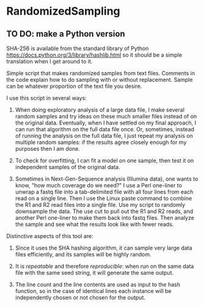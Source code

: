 # RandomizedSampling

## TO DO: make a Python version
SHA-256 is available from the standard library of Python
https://docs.python.org/3/library/hashlib.html
so it should be a simple translation when I get around to it.

Simple script that makes randomized samples from text files.  Comments in the code
explain how to do sampling with or without replacement.  Sample can be whatever
proportion of the text file you desire.

I use this script in several ways:

1. When doing exploratory analysis of a large data file, I make several random
samples and try ideas on these much smaller files instead of on the original
data.  Eventually, when I have settled on my final approach, I can run that
algorithm on the full data file once.  Or, sometimes, instead of running the
analysis on the full data file, I just repeat my analysis on multiple random
samples: if the results agree closely enough for my purposes then I am done.

2. To check for overfitting, I can fit a model on one sample, then test it on
independent samples of the original data.

3. Sometimes in Next-Gen-Sequence analysis (Illumina data), one wants to know,
"how much coverage do we need?"  I use a Perl one-liner to unwrap a fastq file
into a tab-delimited file with all four lines from each read on a single line.
Then I use the Linux paste command to combine the R1 and R2 read files into a
single file.  Use my script to randomly downsample the data.  The use cut to
pull out the R1 and R2 reads, and another Perl one-liner to make them back into
fastq files.  Then analyze the sample and see what the results look like with
fewer reads.

Distinctive aspects of this tool are:

1. Since it uses the SHA hashing algorithm, it can sample very large data
files efficiently, and its samples will be highly random.

2. It is *repeatable* and therefore *reproducible*: when run on the same data
file with the same seed string, it will generate the same output.

3. The line count and the line contents are used as input to the hash function,
so in the case of identical lines each instance will be independently chosen
or not chosen for the output.
